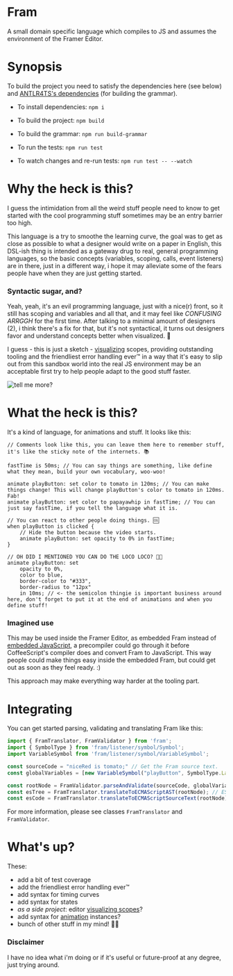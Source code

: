 # Fram
A small domain specific language which compiles to JS and assumes the environment of the Framer Editor.

# Synopsis

To build the project you need to satisfy the dependencies here (see below) and [ANTLR4TS's dependencies](https://github.com/tunnelvisionlabs/antlr4ts#development-requirements) (for building the grammar).

* To install dependencies: `npm i`
* To build the project: `npm build`
* To build the grammar: `npm run build-grammar`

* To run the tests: `npm run test`
* To watch changes and re-run tests: `npm run test -- --watch`

# Why the heck is this?

I guess the intimidation from all the weird stuff people need to know to get started with the cool programming stuff sometimes may be an entry barrier too high.

This language is a try to smoothe the learning curve, the goal was to get as close as possible to what a designer would write on a paper
in English, this DSL-ish thing is intended as a gateway drug to real, general programming languages, so the basic concepts (variables, scoping, 
calls, event listeners) are in there, just in a different way, i hope it may alleviate some of the fears people have when they are just getting started.

### Syntactic sugar, and?

Yeah, yeah, it's an evil programming language, just  with a nice(r) front, so it still has scoping and variables and all that, and it may feel like
_CONFUSING ARRGGH_ for the first time. After talking to a minimal amount of designers (2), i think there's a fix for that, but it's not syntactical, 
it turns out designers favor and understand concepts better when visualized. 🤔

I guess - this is just a sketch - [visualizing](https://framer.cloud/NWela) scopes, providing outstanding tooling and the friendliest error handling ever™ in a way that it's
easy to slip out from this sandbox world into the real JS environment may be an acceptable first try to help people adapt to the good stuff faster.

![tell me more?](http://s2.quickmeme.com/img/b5/b5eab4c065e2346bad148c958bff485eba0be293ee2be85a1185dd7d2328054c.jpg)

# What the heck is this?

It's a kind of language, for animations and stuff. It looks like this:

```
// Comments look like this, you can leave them here to remember stuff, it's like the sticky note of the internets. 📚

fastTime is 50ms; // You can say things are something, like define what they mean, build your own vocabulary, woo-woo!

animate playButton: set color to tomato in 120ms; // You can make things change! This will change playButton's color to tomato in 120ms. Fab!
animate playButton: set color to papayawhip in fastTime; // You can just say fastTime, if you tell the language what it is.

// You can react to other people doing things. 🆒
when playButton is clicked {
    // Hide the button because the video starts.
    animate playButton: set opacity to 0% in fastTime;
}

// OH DID I MENTIONED YOU CAN DO THE LOCO LOCO? 🏄🏿
animate playButton: set
    opacity to 0%,
    color to blue,
    border-color to "#333",
    border-radius to "12px"
    in 10ms; // <- the semicolon thingie is important business around here, don't forget to put it at the end of animations and when you define stuff!
```

### Imagined use

This may be used inside the Framer Editor, as embedded Fram instead of [embedded JavaScript](http://coffeescript.org/#embedded), a precompiler could
go through it before CoffeeScript's compiler does and convert Fram to JavaScript. This way people could make things easy inside the embedded Fram,
but could get out as soon as they feel ready. :)

This approach may make everything way harder at the tooling part.

# Integrating

You can get started parsing, validating and translating Fram like this:

```js
import { FramTranslator, FramValidator } from 'fram';
import { SymbolType } from 'fram/listener/symbol/Symbol';
import VariableSymbol from 'fram/listener/symbol/VariableSymbol';

const sourceCode = "niceRed is tomato;" // Get the Fram source text.
const globalVariables = [new VariableSymbol("playButton", SymbolType.Layer)]; // Declare your global variables, such as layers (optional in FramValidator).

const rootNode = FramValidator.parseAndValidate(sourceCode, globalVariables); // This parses Fram code and checks the scopes and references.
const esTree = FramTranslator.translateToECMAScriptAST(rootNode); // ESTree spec AST.
const esCode = FramTranslator.translateToECMAScriptSourceText(rootNode); // Generated ECMAScript source code. 
```

For more information, please see classes `FramTranslator` and `FramValidator`.

# What's up?

These:
* add a bit of test coverage
* add the friendliest error handling ever™
* add syntax for timing curves
* add syntax for states
* _as a side project_: editor [visualizing scopes](https://framer.cloud/NWela)?
* add syntax for [animation](https://framer.com/docs/#animation.properties) instances?
* bunch of other stuff in my mind! 🙋‍♂️

### Disclaimer

I have no idea what i'm doing or if it's useful or future-proof at any degree, just trying around.

